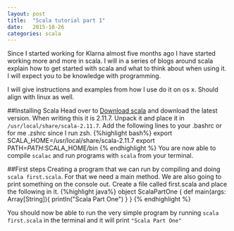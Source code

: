 ```yaml
---
layout: post
title:  "Scala tutorial part 1"
date:   2015-10-26
categories: scala
---
```


Since I started working for Klarna almost five months ago I have started working more and more in scala. I will in a series of blogs around scala explain how to get started with scala and what to think about when using it. I will expect you to be knowledge with programming.

I will give instructions and examples from how I use do it on os x. Should align with linux as well.

##Installing Scala
Head over to [Download scala](http://www.scala-lang.org/download/) and download the latest version. When writing this it is 2.11.7. Unpack it and place it in ``/usr/local/share/scala-2.11.7``.
Add the following lines to your .bashrc or for me .zshrc since I run zsh.
{%highlight bash%}
export SCALA_HOME=/usr/local/share/scala-2.11.7
export PATH=$PATH:$SCALA_HOME/bin
{% endhighlight %}
You are now able to compile ``scalac`` and run programs with ``scala`` from your terminal.

##First steps
Creating a program that we can run by compiling and doing ``scala first.scala``. For that we need a main method. We are also going to print something on the console out.
Create a file called first.scala and place the following in it.
{%highlight java%}
object ScalaPartOne {
  def main(args: Array[String]){
    println("Scala Part One")
  }
}
{% endhighlight %}

You should now be able to run the very simple program by running ``scala first.scala`` in the terminal and it will print ``"Scala Part One"``
